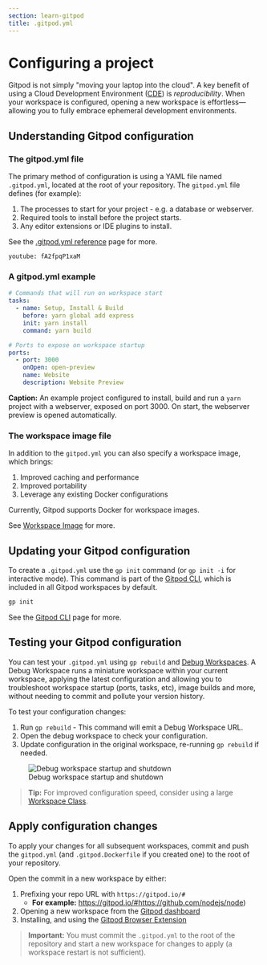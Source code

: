 ```yaml
---
section: learn-gitpod
title: .gitpod.yml
---
```


<script context="module">
  export const prerender = true;
</script>

# Configuring a project

Gitpod is not simply "moving your laptop into the cloud". A key benefit of using a Cloud Development Environment ([CDE](https://www.gitpod.io/cde)) is _reproducibility_. When your workspace is configured, opening a new workspace is effortless—allowing you to fully embrace ephemeral development environments.

## Understanding Gitpod configuration

### The gitpod.yml file

The primary method of configuration is using a YAML file named `.gitpod.yml`, located at the root of your repository. The `gitpod.yml` file defines (for example):

1. The processes to start for your project - e.g. a database or webserver.
2. Required tools to install before the project starts.
3. Any editor extensions or IDE plugins to install.

See the [.gitpod.yml reference](/docs/references/gitpod-yml) page for more.

`youtube: fA2fpqP1xaM`

### A gitpod.yml example

```yaml
# Commands that will run on workspace start
tasks:
  - name: Setup, Install & Build
    before: yarn global add express
    init: yarn install
    command: yarn build

# Ports to expose on workspace startup
ports:
  - port: 3000
    onOpen: open-preview
    name: Website
    description: Website Preview
```

**Caption:** An example project configured to install, build and run a `yarn` project with a webserver, exposed on port 3000. On start, the webserver preview is opened automatically.

### The workspace image file

In addition to the `gitpod.yml` you can also specify a workspace image, which brings:

1. Improved caching and performance
2. Improved portability
3. Leverage any existing Docker configurations

Currently, Gitpod supports Docker for workspace images.

See [Workspace Image](/docs/configure/workspaces/workspace-image) for more.

## Updating your Gitpod configuration

To create a `.gitpod.yml` use the `gp init` command (or `gp init -i` for interactive mode). This command is part of the [Gitpod CLI](/docs/references/gitpod-cli), which is included in all Gitpod workspaces by default.

```sh
gp init
```

See the [Gitpod CLI](/docs/references/gitpod-cli) page for more.

## Testing your Gitpod configuration

You can test your `.gitpod.yml` using `gp rebuild` and [Debug Workspaces](/docs/configure/workspaces/debug-workspaces). A Debug Workspace runs a miniature workspace within your current workspace, applying the latest configuration and allowing you to troubleshoot workspace startup (ports, tasks, etc), image builds and more, without needing to commit and pollute your version history.

To test your configuration changes:

1. Run `gp rebuild` - This command will emit a Debug Workspace URL.
2. Open the debug workspace to check your configuration.
3. Update configuration in the original workspace, re-running `gp rebuild` if needed.

<!-- TODO: Test if needs to be root -->

<figure>
<img class="shadow-medium w-full rounded-xl max-w-3xl mt-x-small" alt="Debug workspace startup and shutdown" src="/images/testing-changes/gp_rebuild.png">
    <figcaption>Debug workspace startup and shutdown</figcaption>
</figure>

> **Tip:** For improved configuration speed, consider using a large [Workspace Class](/docs/configure/workspaces/workspace-classes).

## Apply configuration changes

To apply your changes for all subsequent workspaces, commit and push the `gitpod.yml` (and `.gitpod.Dockerfile` if you created one) to the root of your repository.

Open the commit in a new workspace by either:

1. Prefixing your repo URL with `https://gitpod.io/#`
   - **For example:** https://gitpod.io/#https://github.com/nodejs/node)
2. Opening a new workspace from the [Gitpod dashboard](https://gitpod.io/dashboard)
3. Installing, and using the [Gitpod Browser Extension](/docs/configure/user-settings/browser-extension#browser-extension)

> **Important:** You must commit the `.gitpod.yml` to the root of the repository and start a new workspace for changes to apply (a workspace restart is not sufficient).
